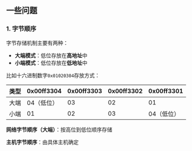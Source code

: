 ## 一些问题

### 1. 字节顺序
字节存储机制主要有两种：
* **大端模式**：低位存放在**高地址**中
* **小端模式**：低位存放在**低地址**中

比如十六进制数字`0x01020304`存放方式：

|类型|0x00ff3304|0x00ff3303|0x00ff3302|0x00ff3301|
|---|---|---|---|---|
|大端|04（低位）|03|02|01|
|小端|01|02|03|04（低位）|

**网络字节顺序（大端）**：按高位到低位顺序存储

**主机字节顺序**：由具体主机确定
